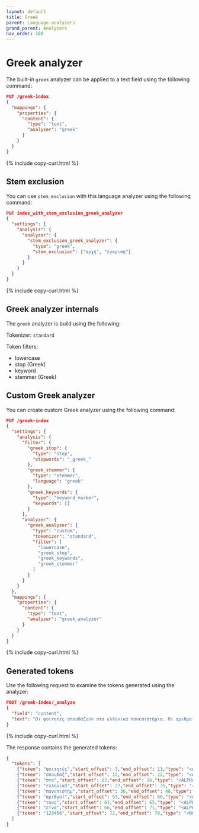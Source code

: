 ```yaml
---
layout: default
title: Greek
parent: Language analyzers
grand_parent: Analyzers
nav_order: 180
---
```


# Greek analyzer

The built-in `greek` analyzer can be applied to a text field using the following command:

```json
PUT /greek-index
{
  "mappings": {
    "properties": {
      "content": {
        "type": "text",
        "analyzer": "greek"
      }
    }
  }
}
```
{% include copy-curl.html %}

## Stem exclusion

You can use `stem_exclusion` with this language analyzer using the following command:

```json
PUT index_with_stem_exclusion_greek_analyzer
{
  "settings": {
    "analysis": {
      "analyzer": {
        "stem_exclusion_greek_analyzer": {
          "type": "greek",
          "stem_exclusion": ["αρχή", "έγκριση"]
        }
      }
    }
  }
}
```
{% include copy-curl.html %}

## Greek analyzer internals

The `greek` analyzer is build using the following:

Tokenizer: `standard`

Token filters:
- lowercase
- stop (Greek)
- keyword
- stemmer (Greek)

## Custom Greek analyzer

You can create custom Greek analyzer using the following command:

```json
PUT /greek-index
{
  "settings": {
    "analysis": {
      "filter": {
        "greek_stop": {
          "type": "stop",
          "stopwords": "_greek_"
        },
        "greek_stemmer": {
          "type": "stemmer",
          "language": "greek"
        },
        "greek_keywords": {
          "type": "keyword_marker",
          "keywords": []
        }
      },
      "analyzer": {
        "greek_analyzer": {
          "type": "custom",
          "tokenizer": "standard",
          "filter": [
            "lowercase",
            "greek_stop",
            "greek_keywords",
            "greek_stemmer"
          ]
        }
      }
    }
  },
  "mappings": {
    "properties": {
      "content": {
        "type": "text",
        "analyzer": "greek_analyzer"
      }
    }
  }
}
```
{% include copy-curl.html %}

## Generated tokens

Use the following request to examine the tokens generated using the analyzer:

```json
POST /greek-index/_analyze
{
  "field": "content",
  "text": "Οι φοιτητές σπουδάζουν στα ελληνικά πανεπιστήμια. Οι αριθμοί τους είναι 123456."
}
```
{% include copy-curl.html %}

The response contains the generated tokens:

```json
{
  "tokens": [
    {"token": "φοιτητές","start_offset": 3,"end_offset": 11,"type": "<ALPHANUM>","position": 1},
    {"token": "σπουδάζ","start_offset": 12,"end_offset": 22,"type": "<ALPHANUM>","position": 2},
    {"token": "στα","start_offset": 23,"end_offset": 26,"type": "<ALPHANUM>","position": 3},
    {"token": "ελληνικά","start_offset": 27,"end_offset": 35,"type": "<ALPHANUM>","position": 4},
    {"token": "πανεπιστήμ","start_offset": 36,"end_offset": 48,"type": "<ALPHANUM>","position": 5},
    {"token": "αριθμοί","start_offset": 53,"end_offset": 60,"type": "<ALPHANUM>","position": 7},
    {"token": "τους","start_offset": 61,"end_offset": 65,"type": "<ALPHANUM>","position": 8},
    {"token": "είνα","start_offset": 66,"end_offset": 71,"type": "<ALPHANUM>","position": 9},
    {"token": "123456","start_offset": 72,"end_offset": 78,"type": "<NUM>","position": 10}
  ]
}
```